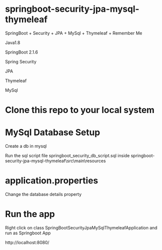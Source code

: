 # springboot-security-jpa-mysql-thymeleaf
SpringBoot + Security + JPA + MySql + Thymeleaf + Remember Me

Java1.8

SpringBoot 2.1.6

Spring Security

JPA

Thymeleaf

MySql

# Clone this repo to your local system

# MySql Database Setup

Create a db in mysql

Run the sql script file springboot_security_db_script.sql inside springboot-security-jpa-mysql-thymeleaf\src\main\resources

# application.properties
Change the database details property

# Run the app
Right click on class SpringBootSecurityJpaMySqlThymeleafApplication and run as Springboot App

http://localhost:8080/